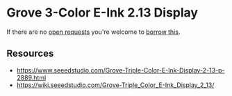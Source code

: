 # Grove 3-Color E-Ink 2.13 Display
If there are no [open requests](../../../../issues?q=is%3Aissue+is%3Aopen+%22Grove+3-Color+E-Ink+2.13+Display%22+in%3Atitle) you're welcome to [borrow this](../../../../issues/new?title=Borrow+request+for+Grove+3-Color+E-Ink+2.13+Display&body=1+piece+of+%5Bthis%5D%28..%2Fblob%2Fmain%2F.%2FHardware%2FDisplays%2FGrove_3-Color_E-Ink_2.13_Display.md%29+for+~2+weeks.).

## Resources
- https://www.seeedstudio.com/Grove-Triple-Color-E-Ink-Display-2-13-p-2889.html
- https://wiki.seeedstudio.com/Grove-Triple_Color_E-Ink_Display_2_13/
